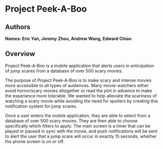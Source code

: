 # Project Peek-A-Boo

## Authors
**Names:  Eric Yan, Jeremy Zhou, Andrew Wang, Edward Chiao**

## Overview
Project Peek-A-Boo is a mobile application that alerts users in anticipation of jump scares from a database of over 500 scary movies.

The purpose of Project Peek-A-Boo is to make scary and intense movies more accessible to all types of audiences. Many movie-watchers
either avoid horror/scary movies altogether or read the plot in advance to make the experience more tolerable. We wanted to help
alleviate the scariness of watching a scary movie while avoiding the need for spoilers by creating this notification system for jump scares.

Once a user enters the mobile application, they are able to select from a database of over 500 scary movies. They are then able to
choose specifically which filters to apply. The main screen is a timer that can be played or paused in sync with the movie, and push
notifications will be sent to alert the user that a jump scare will occur in exactly 15 seconds, whether the phone screen is on or off.
